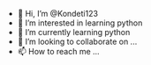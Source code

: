 - 👋 Hi, I’m @Kondeti123
- 👀 I’m interested in learning python 
- 🌱 I’m currently learning python 
- 💞️ I’m looking to collaborate on ...
- 📫 How to reach me ...

<!---
Kondeti123/Kondeti123 is a ✨ special ✨ repository because its `README.md` (this file) appears on your GitHub profile.
You can click the Preview link to take a look at your changes.
--->
